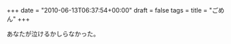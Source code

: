 +++
date = "2010-06-13T06:37:54+00:00"
draft = false
tags = 
title = "ごめん"
+++
<p>あなたが泣けるかしらなかった。</p> 